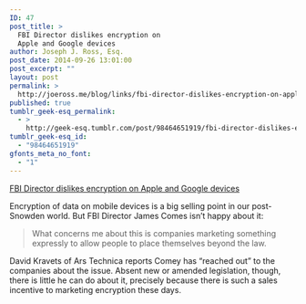 ```yaml
---
ID: 47
post_title: >
  FBI Director dislikes encryption on
  Apple and Google devices
author: Joseph J. Ross, Esq.
post_date: 2014-09-26 13:01:00
post_excerpt: ""
layout: post
permalink: >
  http://joeross.me/blog/links/fbi-director-dislikes-encryption-on-apple-and/
published: true
tumblr_geek-esq_permalink:
  - >
    http://geek-esq.tumblr.com/post/98464651919/fbi-director-dislikes-encryption-on-apple-and
tumblr_geek-esq_id:
  - "98464651919"
gfonts_meta_no_font:
  - "1"
---
```

<a href='http://arstechnica.com/tech-policy/2014/09/apple-google-default-cell-phone-encryption-concerns-fbi-director/'>FBI Director dislikes encryption on Apple and Google devices</a><div class="link_description"><p>Encryption of data on mobile devices is a big selling point in our post-Snowden world. But FBI Director James Comes isn’t happy about it:</p>

<blockquote><p>
  What concerns me about this is companies marketing something expressly to allow people to place themselves beyond the law.
</p></blockquote>

<p>David Kravets of Ars Technica reports Comey has “reached out” to the companies about the issue. Absent new or amended legislation, though, there is little he can do about it, precisely because there is such a sales incentive to marketing encryption these days.</p></div>
